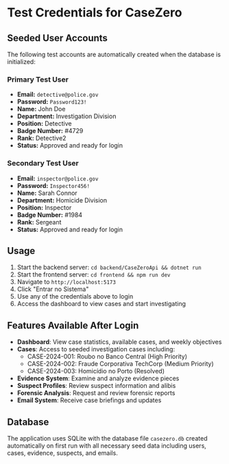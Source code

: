 # Test Credentials for CaseZero

## Seeded User Accounts

The following test accounts are automatically created when the database is initialized:

### Primary Test User
- **Email:** `detective@police.gov`
- **Password:** `Password123!`
- **Name:** John Doe
- **Department:** Investigation Division
- **Position:** Detective
- **Badge Number:** #4729
- **Rank:** Detective2
- **Status:** Approved and ready for login

### Secondary Test User  
- **Email:** `inspector@police.gov`
- **Password:** `Inspector456!`
- **Name:** Sarah Connor
- **Department:** Homicide Division
- **Position:** Inspector
- **Badge Number:** #1984
- **Rank:** Sergeant
- **Status:** Approved and ready for login

## Usage

1. Start the backend server: `cd backend/CaseZeroApi && dotnet run`
2. Start the frontend server: `cd frontend && npm run dev`
3. Navigate to `http://localhost:5173`
4. Click "Entrar no Sistema" 
5. Use any of the credentials above to login
6. Access the dashboard to view cases and start investigating

## Features Available After Login

- **Dashboard**: View case statistics, available cases, and weekly objectives
- **Cases**: Access to seeded investigation cases including:
  - CASE-2024-001: Roubo no Banco Central (High Priority)
  - CASE-2024-002: Fraude Corporativa TechCorp (Medium Priority)  
  - CASE-2024-003: Homicídio no Porto (Resolved)
- **Evidence System**: Examine and analyze evidence pieces
- **Suspect Profiles**: Review suspect information and alibis
- **Forensic Analysis**: Request and review forensic reports
- **Email System**: Receive case briefings and updates

## Database

The application uses SQLite with the database file `casezero.db` created automatically on first run with all necessary seed data including users, cases, evidence, suspects, and emails.
